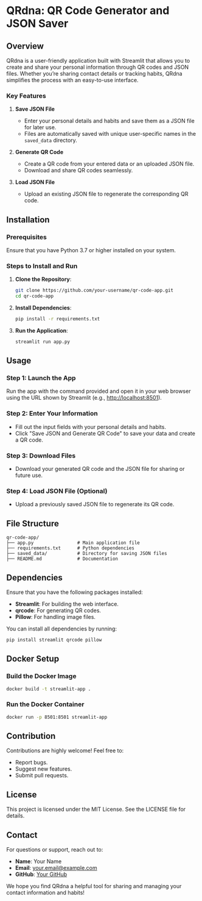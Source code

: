 # QRdna: QR Code Generator and JSON Saver

## Overview
QRdna is a user-friendly application built with Streamlit that allows you to create and share your personal information through QR codes and JSON files. Whether you’re sharing contact details or tracking habits, QRdna simplifies the process with an easy-to-use interface.

### Key Features
1. **Save JSON File**
   - Enter your personal details and habits and save them as a JSON file for later use.
   - Files are automatically saved with unique user-specific names in the `saved_data` directory.

2. **Generate QR Code**
   - Create a QR code from your entered data or an uploaded JSON file.
   - Download and share QR codes seamlessly.

3. **Load JSON File**
   - Upload an existing JSON file to regenerate the corresponding QR code.

## Installation
### Prerequisites
Ensure that you have Python 3.7 or higher installed on your system.

### Steps to Install and Run
1. **Clone the Repository**:
   ```bash
   git clone https://github.com/your-username/qr-code-app.git
   cd qr-code-app
   ```

2. **Install Dependencies**:
   ```bash
   pip install -r requirements.txt
   ```

3. **Run the Application**:
   ```bash
   streamlit run app.py
   ```

## Usage
### Step 1: Launch the App
Run the app with the command provided and open it in your web browser using the URL shown by Streamlit (e.g., [http://localhost:8501](http://localhost:8501)).

### Step 2: Enter Your Information
- Fill out the input fields with your personal details and habits.
- Click "Save JSON and Generate QR Code" to save your data and create a QR code.

### Step 3: Download Files
- Download your generated QR code and the JSON file for sharing or future use.

### Step 4: Load JSON File (Optional)
- Upload a previously saved JSON file to regenerate its QR code.

## File Structure
```plaintext
qr-code-app/
├── app.py                # Main application file
├── requirements.txt      # Python dependencies
├── saved_data/           # Directory for saving JSON files
├── README.md             # Documentation
```  

## Dependencies
Ensure that you have the following packages installed:
- **Streamlit**: For building the web interface.
- **qrcode**: For generating QR codes.
- **Pillow**: For handling image files.

You can install all dependencies by running:
```bash
pip install streamlit qrcode pillow
```

## Docker Setup
### Build the Docker Image
```bash
docker build -t streamlit-app .
```

### Run the Docker Container
```bash
docker run -p 8501:8501 streamlit-app
```

## Contribution
Contributions are highly welcome! Feel free to:
- Report bugs.
- Suggest new features.
- Submit pull requests.

## License
This project is licensed under the MIT License. See the LICENSE file for details.

## Contact
For questions or support, reach out to:
- **Name**: Your Name
- **Email**: your.email@example.com
- **GitHub**: [Your GitHub](https://github.com/your-username)

We hope you find QRdna a helpful tool for sharing and managing your contact information and habits!

